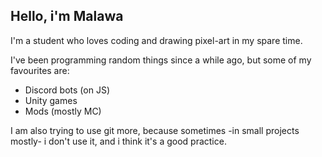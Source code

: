 ## Hello, i'm Malawa
I'm a student who loves coding and drawing pixel-art in my spare time.

I've been programming random things since a while ago, but some of my favourites are:

- Discord bots (on JS)
- Unity games
- Mods (mostly MC)

I am also trying to use git more, because sometimes -in small projects mostly- i don't use it, and i think it's a good practice. 
